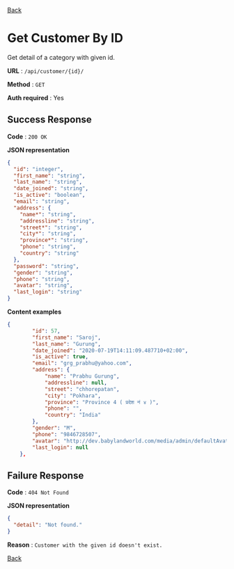 [Back](../README.md)

# Get Customer By ID

Get detail of a category with given id.

**URL** : `/api/customer/{id}/`

**Method** : `GET`

**Auth required** : Yes

## Success Response

**Code** : `200 OK`

**JSON representation**

```json
{
  "id": "integer",
  "first_name": "string",
  "last_name": "string",
  "date_joined": "string",
  "is_active": "boolean",
  "email": "string",
  "address": {
    "name*": "string",
    "addressline": "string",
    "street*": "string",
    "city*": "string",
    "province*": "string",
    "phone": "string",
    "country": "string"
  },
  "password": "string",
  "gender": "string",
  "phone": "string",
  "avatar": "string",
  "last_login": "string"
}
```

**Content examples**

```json
{
        "id": 57,
        "first_name": "Saroj",
        "last_name": "Gurung",
        "date_joined": "2020-07-19T14:11:09.487710+02:00",
        "is_active": true,
        "email": "grg_prabhu@yahoo.com",
        "address": {
            "name": "Prabhu Gurung",
            "addressline": null,
            "street": "chhorepatan",
            "city": "Pokhara",
            "province": "Province 4 ( प्रदेश नं ४ )",
            "phone": "",
            "country": "India"
        },
        "gender": "M",
        "phone": "9846728507",
        "avatar": "http://dev.babylandworld.com/media/admin/defaultAvatar.png",
        "last_login": null
    },
```

## Failure Response

**Code** : `404 Not Found`

**JSON representation**

```json
{
  "detail": "Not found."
}
```

**Reason** : `Customer with the given id doesn't exist.`

[Back](../README.md)
